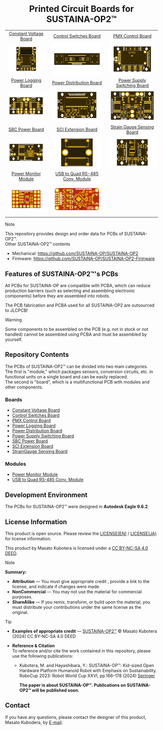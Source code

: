 <h1 align="center">
    Printed Circuit Boards for SUSTAINA-OP2&trade;
</h1>
<table align="center">
    <tr>
        <td align="center"><a href="./SUSTAINA-Constant-Voltage-Board">Constant Voltage Board</a></td>
        <td align="center"><a href="./SUTAINA-Control-Switches-Board">Control Switches Board</a></td>
        <td align="center"><a href="./SUSTAINA-PMX-Control-Board">PMX Control Board</a></td>
    </tr>
    <tr>
        <td align="center"><img src="./SUSTAINA-Constant-Voltage-Board/images/brd_top.png" width="160px"></td>
        <td align="center"><img src="./SUSTAINA-Control-Switches-Board/images/brd_top.png" width="160px"></td>
        <td align="center"><img src="./SUSTAINA-PMX-Control-Board/images/brd_top.png" width="160px"></td>
    </tr>
    <tr>
        <td align="center"><a href="./SUSTAINA-Power-Logging-Board">Power Logging Board</a></td>
        <td align="center"><a href="./SUSTAINA-Power-Distribution-Board">Power Distribution Board</a></td>
        <td align="center"><a href="./SUSTAINA-Power-Supply-Switching-Board">Power Supply Switching Board</a></td>
    </tr>
    <tr>
        <td align="center"><img src="./SUSTAINA-Power-Distribution-Board/images/brd_top.png" width="160px"></td>
        <td align="center"><img src="./SUSTAINA-Power-Logging-Board/images/brd_top.png" width="160px"></td>
        <td align="center"><img src="./SUSTAINA-Power-Supply-Switching-Board/images/brd_top.png" width="160px"></td>
    </tr>
    <tr>
        <td align="center"><a href="./SUSTAINA-SBC-Power-Board">SBC Power Board</a></td>
        <td align="center"><a href="./SUSTAINA-SCI-Extension-Board">SCI Extension Board</a></td>
        <td align="center"><a href="./SUSTAINA-StrainGauge-Sensing-Board">Strain Gauge Sensing Board</a></td>
    </tr>
    <tr>
        <td align="center"><img src="./SUSTAINA-SBC-Power-Board/images/brd_top.png" width="160px"></td>
        <td align="center"><img src="./SUSTAINA-SCI-Extension-Board/images/brd_top.png" width="160px"></td>
        <td align="center"><img src="./SUSTAINA-StrainGauge-Sensing-Board/images/brd_top.png" width="160px"></td>
    </tr>
    <tr>
        <td align="center"><a href="./SUSTAINA-Power-Monitor-Module">Power Monitor Module</a></td>
        <td align="center"><a href="./SUSTAINA-USB-to-Quad-RS-485-Conv-Module">USB to Quad RS-485 Conv. Module</a></td>
        <td align="center"></td>
    </tr>
    <tr>
        <td align="center"><img src="./SUSTAINA-Power-Monitor-Module/images/top.png" width="160px"></td>
        <td align="center"><img src="./SUSTAINA-USB-to-Quad-RS-485-Conv-Module/images/brd_top.png" width="160px"></td>
        <td align="center"><img src="" width="160px"></td>
    </tr>
</table>

> [!NOTE]
> This repository provides design and order data for PCBs of SUSTAINA-OP2&trade;.<br>
> Other SUSTAINA-OP2&trade; contents
> - Mechanical: https://github.com/SUSTAINA-OP/SUSTAINA-OP2
> - Firmware: https://github.com/SUSTAINA-OP/SUSTAINA-OP2-Firmware

## Features of SUSTAINA-OP2&trade;'s PCBs

All PCBs for SUSTAINA-OP are compatible with PCBA, which can reduce production barriers (such as selecting and assembling electronic components) before they are assembled into robots.

The PCB fabrication and PCBA used for all SUSTAINA-OP2 are outsourced to JLCPCB!

> [!WARNING]
> Some components to be assembled on the PCB (e.g. not in stock or not handled)  cannot be assembled using PCBA and must be assembled by yourself.

## Repository Contents

The PCBs of SUSTAINA-OP2&trade; can be divided into two main categories.<br>
The first is "module," which packages sensors, conversion circuits, etc. in functional units on a single board and can be easily replaced.<br>
The second is "board", which is a multifunctional PCB with modules and other components.

### Boards
- [Constant Voltage Board](./SUSTAINA-Constant-Voltage-Board)
- [Control Switches Board](./SUTAINA-Control-Switches-Board)
- [PMX Control Board](./SUSTAINA-PMX-Control-Board)
- [Power Logging Board](./SUSTAINA-Power-Logging-Board)
- [Power Distribution Board](./SUSTAINA-Power-Distribution-Board)
- [Power Supply Switching Board](./SUSTAINA-Power-Supply-Switching-Board)
- [SBC Power Board](./SUSTAINA-SBC-Power-Board)
- [SCI Extension Board](./SUSTAINA-SCI-Extension-Board)
- [StrainGauge Sensing Board](./SUSTAINA-StrainGauge-Sensing-Board)

### Modules
- [Power Monitor Module](./SUSTAINA-Power-Monitor-Module)
- [USB to Quad RS-485 Conv. Module](./SUSTAINA-USB-to-Quad-RS-485-Conv-Module)

## Development Environment
The PCBs for SUSTAINA-OP2&trade; were designed in **Autodesk Eagle 9.6.2**.

## License Information
This product is open source. Please review the [LICENSE(EN)](/LICENSE) / [LICENSE(JA)](/LICENSE-JA) for license information.

This product by Masato Kubotera is licensed under a [CC BY-NC-SA 4.0 DEED](http://creativecommons.org/licenses/by-nc-sa/4.0/).

> [!NOTE]
> **Summary:**
> - **Attribution** — You must give appropriate credit , provide a link to the license, and indicate if changes were made.
> - **NonCommercial** — You may not use the material for commercial purposes.
> - **ShareAlike** — If you remix, transform, or build upon the material, you must distribute your contributions under the same license as the original.

> [!TIP]
> - **Examples of appropriate credit** — [SUSTAINA-OP2&trade;](https://github.com/SUSTAINA-OP/SUSTAINA-OP) &copy; Masato Kubotera (2024) CC BY-NC-SA 4.0 DEED
> >
> - **Reference & Citation**  
>   To reference and/or cite the work contained in this repository, please use the following publications:
>   - Kubotera, M. and Hayashibara, Y.: SUSTAINA-OP&trade;: Kid-sized Open Hardware Platform Humanoid Robot with Emphasis on Sustainability. RoboCup 2023: Robot World Cup XXVI, pp.166–178 (2024) [Springer](https://link.springer.com/chapter/10.1007/978-3-031-55015-7_14)
>
>     **The paper is about SUSTAINA-OP&trade;. Publications on SUSTAINA-OP2&trade; will be published soon.**


## Contact
If you have any questions, please contact the designer of this product, Masato Kubodera, by [E-mail](masatokubotera06@yahoo.co.jp).
